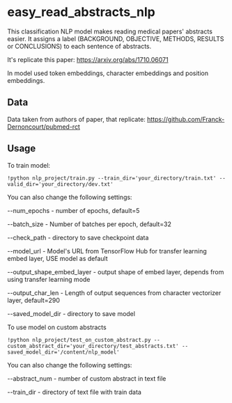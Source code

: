 # easy_read_abstracts_nlp
This classification NLP model makes reading medical papers' abstracts easier. It assigns a label (BACKGROUND, OBJECTIVE, METHODS, RESULTS or CONCLUSIONS) to each sentence of abstracts.  

It's replicate this paper: https://arxiv.org/abs/1710.06071

In model used token embeddings, character embeddings and position embeddings.

## Data
Data taken from authors of paper, that replicate: https://github.com/Franck-Dernoncourt/pubmed-rct

## Usage

To train model:

```
!python nlp_project/train.py --train_dir='your_directory/train.txt' --valid_dir='your_directory/dev.txt'
```

You can also change the following settings:


--num_epochs - number of epochs, default=5


--batch_size - Number of batches per epoch, default=32

--check_path - directory to save checkpoint data

--model_url - Model's URL from TensorFlow Hub for transfer learning embed layer, USE model as default

--output_shape_embed_layer - output shape of embed layer, depends from using transfer learning mode

--output_char_len - Length of output sequences from character vectorizer layer, default=290

--saved_model_dir - directory to save model


To use model on custom abstracts 

```
!python nlp_project/test_on_custom_abstract.py --custom_abstract_dir='your_directory/test_abstracts.txt' --saved_model_dir='/content/nlp_model'
```

You can also change the following settings:

--abstract_num - number of custom abstract in text file

--train_dir - directory of text file with train data

